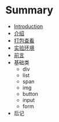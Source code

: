 # Summary

* [Introduction](README.md)
* [介绍](book/1.intro.md)
* [打包查看](book/basic/1.div.md)
* [实验环境](book/1.1env.md)
* [前言](book/0.perface.md)
* 基础类
   * div
   * list
   * span
   * img
   * button
   * input
   * form
* 后记

